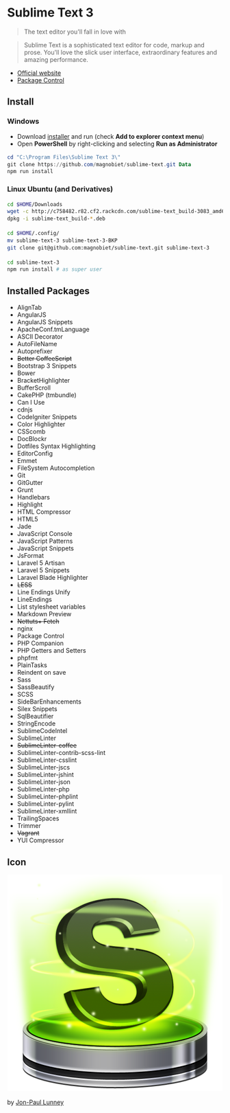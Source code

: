 # Sublime Text 3

> The text editor you'll fall in love with

> Sublime Text is a sophisticated text editor for code, markup and prose.
You'll love the slick user interface, extraordinary features and amazing performance.

* [Official website](http://www.sublimetext.com/3)
* [Package Control](https://packagecontrol.io/)

## Install

### Windows

- Download [installer](http://c758482.r82.cf2.rackcdn.com/Sublime%20Text%20Build%203083%20x64%20Setup.exe) and run (check **Add to explorer context menu**)
- Open **PowerShell** by right-clicking and selecting **Run as Administrator**

```powershell
cd "C:\Program Files\Sublime Text 3\"
git clone https://github.com/magnobiet/sublime-text.git Data
npm run install
```

### Linux Ubuntu (and Derivatives)

```bash
cd $HOME/Downloads
wget -c http://c758482.r82.cf2.rackcdn.com/sublime-text_build-3083_amd64.deb
dpkg -i sublime-text_build-*.deb

cd $HOME/.config/
mv sublime-text-3 sublime-text-3-BKP
git clone git@github.com:magnobiet/sublime-text.git sublime-text-3

cd sublime-text-3
npm run install # as super user
```

## Installed Packages
* AlignTab
* AngularJS
* AngularJS Snippets
* ApacheConf.tmLanguage
* ASCII Decorator
* AutoFileName
* Autoprefixer
* ~~Better CoffeeScript~~
* Bootstrap 3 Snippets
* Bower
* BracketHighlighter
* BufferScroll
* CakePHP (tmbundle)
* Can I Use
* cdnjs
* CodeIgniter Snippets
* Color Highlighter
* CSScomb
* DocBlockr
* Dotfiles Syntax Highlighting
* EditorConfig
* Emmet
* FileSystem Autocompletion
* Git
* GitGutter
* Grunt
* Handlebars
* Highlight
* HTML Compressor
* HTML5
* Jade
* JavaScript Console
* JavaScript Patterns
* JavaScript Snippets
* JsFormat
* Laravel 5 Artisan
* Laravel 5 Snippets
* Laravel Blade Highlighter
* ~~LESS~~
* Line Endings Unify
* LineEndings
* List stylesheet variables
* Markdown Preview
* ~~Nettuts+ Fetch~~
* nginx
* Package Control
* PHP Companion
* PHP Getters and Setters
* phpfmt
* PlainTasks
* Reindent on save
* Sass
* SassBeautify
* SCSS
* SideBarEnhancements
* Silex Snippets
* SqlBeautifier
* StringEncode
* SublimeCodeIntel
* SublimeLinter
* ~~SublimeLinter-coffee~~
* SublimeLinter-contrib-scss-lint
* SublimeLinter-csslint
* SublimeLinter-jscs
* SublimeLinter-jshint
* SublimeLinter-json
* SublimeLinter-php
* SublimeLinter-phplint
* SublimeLinter-pylint
* SublimeLinter-xmllint
* TrailingSpaces
* Trimmer
* ~~Vagrant~~
* YUI Compressor

## Icon

![Sublime Text Icon](https://raw.githubusercontent.com/magnobiet/sublime-text/master/Icons/sublime-text.png)

by [Jon-Paul Lunney](https://dribbble.com/shots/382465-Sublime-Text-2-update-Replacement-Icon)
